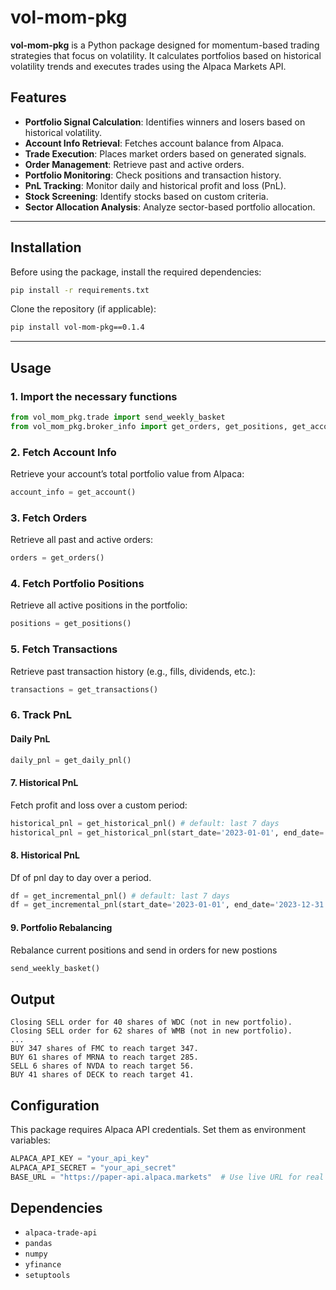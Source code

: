 # **vol-mom-pkg** 

**vol-mom-pkg** is a Python package designed for momentum-based trading strategies that focus on volatility. It calculates portfolios based on historical volatility trends and executes trades using the Alpaca Markets API.

## **Features**
- **Portfolio Signal Calculation**: Identifies winners and losers based on historical volatility.
- **Account Info Retrieval**: Fetches account balance from Alpaca.
- **Trade Execution**: Places market orders based on generated signals.
- **Order Management**: Retrieve past and active orders.
- **Portfolio Monitoring**: Check positions and transaction history.
- **PnL Tracking**: Monitor daily and historical profit and loss (PnL).
- **Stock Screening**: Identify stocks based on custom criteria.
- **Sector Allocation Analysis**: Analyze sector-based portfolio allocation.

---

## **Installation**
Before using the package, install the required dependencies:

```bash
pip install -r requirements.txt
```

Clone the repository (if applicable):

```bash
pip install vol-mom-pkg==0.1.4
```

---

## **Usage**
### **1. Import the necessary functions**
```python
from vol_mom_pkg.trade import send_weekly_basket
from vol_mom_pkg.broker_info import get_orders, get_positions, get_account, get_daily_pnl, get_historical_pnl, get_transactions
```

### **2. Fetch Account Info**
Retrieve your account’s total portfolio value from Alpaca:
```python
account_info = get_account()
```

### **3. Fetch Orders**
Retrieve all past and active orders:
```python
orders = get_orders()
```

### **4. Fetch Portfolio Positions**
Retrieve all active positions in the portfolio:
```python
positions = get_positions()
```

### **5. Fetch Transactions**
Retrieve past transaction history (e.g., fills, dividends, etc.):
```python
transactions = get_transactions()
```

### **6. Track PnL**
#### **Daily PnL**
```python
daily_pnl = get_daily_pnl()
```

#### **7. Historical PnL**
Fetch profit and loss over a custom period:
```python
historical_pnl = get_historical_pnl() # default: last 7 days
historical_pnl = get_historical_pnl(start_date='2023-01-01', end_date='2023-12-31', timeframe='1D')
```

#### **8. Historical PnL**
Df of pnl day to day over a period. 
```python
df = get_incremental_pnl() # default: last 7 days
df = get_incremental_pnl(start_date='2023-01-01', end_date='2023-12-31', timeframe='1D')
```

#### **9. Portfolio Rebalancing**
Rebalance current positions and send in orders for new postions
```python
send_weekly_basket()
```
Output
------------------
```pythonClosing SELL order for 442 shares of WBA (not in new portfolio).
Closing SELL order for 40 shares of WDC (not in new portfolio).
Closing SELL order for 62 shares of WMB (not in new portfolio).
...
BUY 347 shares of FMC to reach target 347.
BUY 61 shares of MRNA to reach target 285.
SELL 6 shares of NVDA to reach target 56.
BUY 41 shares of DECK to reach target 41.
```

## **Configuration**
This package requires Alpaca API credentials. Set them as environment variables:
```python
ALPACA_API_KEY = "your_api_key"
ALPACA_API_SECRET = "your_api_secret"
BASE_URL = "https://paper-api.alpaca.markets"  # Use live URL for real trading
```


## **Dependencies**
- `alpaca-trade-api`
- `pandas`
- `numpy`
- `yfinance`
- `setuptools`

